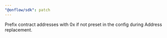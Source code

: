 ```yaml
---
"@onflow/sdk": patch
---
```


Prefix contract addresses with 0x if not preset in the config during Address replacement.

